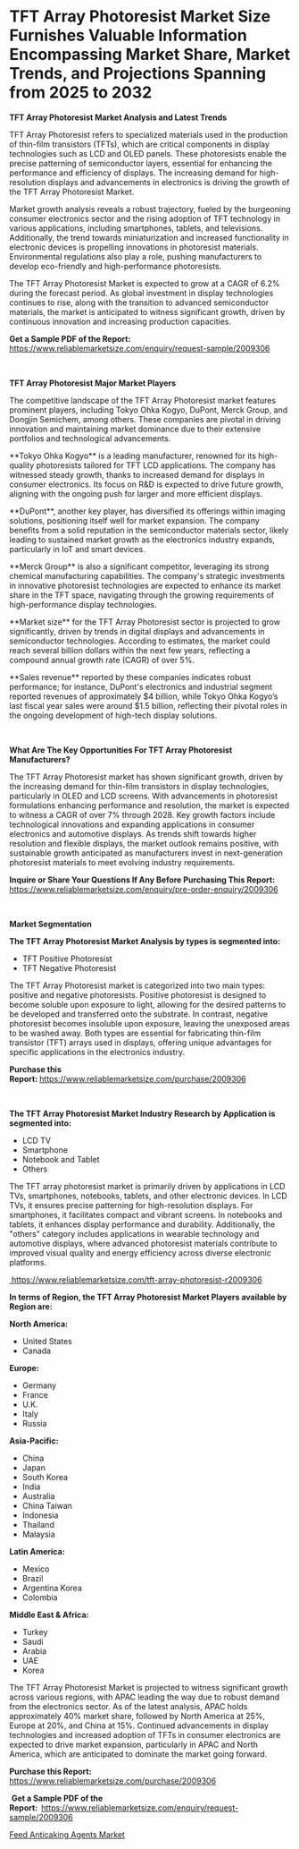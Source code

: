 <p><h1>TFT Array Photoresist Market Size Furnishes Valuable Information Encompassing Market Share, Market Trends, and Projections Spanning from 2025 to 2032</h1></p><p><strong>TFT Array Photoresist Market Analysis and Latest Trends</strong></p>
<p><p>TFT Array Photoresist refers to specialized materials used in the production of thin-film transistors (TFTs), which are critical components in display technologies such as LCD and OLED panels. These photoresists enable the precise patterning of semiconductor layers, essential for enhancing the performance and efficiency of displays. The increasing demand for high-resolution displays and advancements in electronics is driving the growth of the TFT Array Photoresist Market.</p><p>Market growth analysis reveals a robust trajectory, fueled by the burgeoning consumer electronics sector and the rising adoption of TFT technology in various applications, including smartphones, tablets, and televisions. Additionally, the trend towards miniaturization and increased functionality in electronic devices is propelling innovations in photoresist materials. Environmental regulations also play a role, pushing manufacturers to develop eco-friendly and high-performance photoresists.</p><p>The TFT Array Photoresist Market is expected to grow at a CAGR of 6.2% during the forecast period. As global investment in display technologies continues to rise, along with the transition to advanced semiconductor materials, the market is anticipated to witness significant growth, driven by continuous innovation and increasing production capacities.</p></p>
<p><strong>Get a Sample PDF of the Report:&nbsp;</strong> <a href="https://www.reliablemarketsize.com/enquiry/request-sample/2009306?utm_campaign=2413&utm_medium=2&utm_source=Github&utm_content=ia&utm_term=04042025&utm_id=tft-array-photoresist">https://www.reliablemarketsize.com/enquiry/request-sample/2009306</a></p>
<p>&nbsp;</p>
<p><strong>TFT Array Photoresist Major Market Players</strong></p>
<p><p>The competitive landscape of the TFT Array Photoresist market features prominent players, including Tokyo Ohka Kogyo, DuPont, Merck Group, and Dongjin Semichem, among others. These companies are pivotal in driving innovation and maintaining market dominance due to their extensive portfolios and technological advancements.</p><p>**Tokyo Ohka Kogyo** is a leading manufacturer, renowned for its high-quality photoresists tailored for TFT LCD applications. The company has witnessed steady growth, thanks to increased demand for displays in consumer electronics. Its focus on R&D is expected to drive future growth, aligning with the ongoing push for larger and more efficient displays.</p><p>**DuPont**, another key player, has diversified its offerings within imaging solutions, positioning itself well for market expansion. The company benefits from a solid reputation in the semiconductor materials sector, likely leading to sustained market growth as the electronics industry expands, particularly in IoT and smart devices.</p><p>**Merck Group** is also a significant competitor, leveraging its strong chemical manufacturing capabilities. The company's strategic investments in innovative photoresist technologies are expected to enhance its market share in the TFT space, navigating through the growing requirements of high-performance display technologies.</p><p>**Market size** for the TFT Array Photoresist sector is projected to grow significantly, driven by trends in digital displays and advancements in semiconductor technologies. According to estimates, the market could reach several billion dollars within the next few years, reflecting a compound annual growth rate (CAGR) of over 5%.</p><p>**Sales revenue** reported by these companies indicates robust performance; for instance, DuPont's electronics and industrial segment reported revenues of approximately $4 billion, while Tokyo Ohka Kogyo’s last fiscal year sales were around $1.5 billion, reflecting their pivotal roles in the ongoing development of high-tech display solutions.</p></p>
<p>&nbsp;</p>
<p><strong>What Are The Key Opportunities For TFT Array Photoresist Manufacturers?</strong></p>
<p><p>The TFT Array Photoresist market has shown significant growth, driven by the increasing demand for thin-film transistors in display technologies, particularly in OLED and LCD screens. With advancements in photoresist formulations enhancing performance and resolution, the market is expected to witness a CAGR of over 7% through 2028. Key growth factors include technological innovations and expanding applications in consumer electronics and automotive displays. As trends shift towards higher resolution and flexible displays, the market outlook remains positive, with sustainable growth anticipated as manufacturers invest in next-generation photoresist materials to meet evolving industry requirements.</p></p>
<p><strong>Inquire or Share Your Questions If Any Before Purchasing This Report:</strong> <a href="https://www.reliablemarketsize.com/enquiry/pre-order-enquiry/2009306?utm_campaign=2413&utm_medium=2&utm_source=Github&utm_content=ia&utm_term=04042025&utm_id=tft-array-photoresist">https://www.reliablemarketsize.com/enquiry/pre-order-enquiry/2009306</a></p>
<p>&nbsp;</p>
<p><strong>Market Segmentation</strong></p>
<p><strong>The TFT Array Photoresist Market Analysis by types is segmented into:</strong></p>
<p><ul><li>TFT Positive Photoresist</li><li>TFT Negative Photoresist</li></ul></p>
<p><p>The TFT Array Photoresist market is categorized into two main types: positive and negative photoresists. Positive photoresist is designed to become soluble upon exposure to light, allowing for the desired patterns to be developed and transferred onto the substrate. In contrast, negative photoresist becomes insoluble upon exposure, leaving the unexposed areas to be washed away. Both types are essential for fabricating thin-film transistor (TFT) arrays used in displays, offering unique advantages for specific applications in the electronics industry.</p></p>
<p><strong>Purchase this Report:&nbsp;</strong><a href="https://www.reliablemarketsize.com/purchase/2009306?utm_campaign=2413&utm_medium=2&utm_source=Github&utm_content=ia&utm_term=04042025&utm_id=tft-array-photoresist">https://www.reliablemarketsize.com/purchase/2009306</a></p>
<p>&nbsp;</p>
<p><strong>The TFT Array Photoresist Market Industry Research by Application is segmented into:</strong></p>
<p><ul><li>LCD TV</li><li>Smartphone</li><li>Notebook and Tablet</li><li>Others</li></ul></p>
<p><p>The TFT array photoresist market is primarily driven by applications in LCD TVs, smartphones, notebooks, tablets, and other electronic devices. In LCD TVs, it ensures precise patterning for high-resolution displays. For smartphones, it facilitates compact and vibrant screens. In notebooks and tablets, it enhances display performance and durability. Additionally, the "others" category includes applications in wearable technology and automotive displays, where advanced photoresist materials contribute to improved visual quality and energy efficiency across diverse electronic platforms.</p></p>
<p><a href="https://www.reliablemarketsize.com/tft-array-photoresist-r2009306?utm_campaign=2413&utm_medium=2&utm_source=Github&utm_content=ia&utm_term=04042025&utm_id=tft-array-photoresist">&nbsp;https://www.reliablemarketsize.com/tft-array-photoresist-r2009306</a></p>
<p><strong>In terms of Region, the TFT Array Photoresist Market Players available by Region are:</strong></p>
<p>
    <p> <strong> North America: </strong>
        <ul>
            <li>United States</li>
            <li>Canada</li>
        </ul>
        </p> 
    <p> <strong> Europe: </strong>
        <ul>
            <li>Germany</li>
            <li>France</li>
            <li>U.K.</li>
            <li>Italy</li>
            <li>Russia</li>
        </ul>
        </p> 
    <p> <strong> Asia-Pacific: </strong>
        <ul>
            <li>China</li>
            <li>Japan</li>
            <li>South Korea</li>
            <li>India</li>
            <li>Australia</li>
            <li>China Taiwan</li>
            <li>Indonesia</li>
            <li>Thailand</li>
            <li>Malaysia</li>
        </ul>
        </p> 
    <p> <strong> Latin America: </strong>
        <ul>
            <li>Mexico</li>
            <li>Brazil</li>
            <li>Argentina Korea</li>
            <li>Colombia</li>
        </ul>
        </p> 
    <p> <strong> Middle East & Africa: </strong>
        <ul>
            <li>Turkey</li>
            <li>Saudi</li>
            <li>Arabia</li>
            <li>UAE</li>
            <li>Korea</li>
        </ul>
    </p>
    </p>
<p><p>The TFT Array Photoresist Market is projected to witness significant growth across various regions, with APAC leading the way due to robust demand from the electronics sector. As of the latest analysis, APAC holds approximately 40% market share, followed by North America at 25%, Europe at 20%, and China at 15%. Continued advancements in display technologies and increased adoption of TFTs in consumer electronics are expected to drive market expansion, particularly in APAC and North America, which are anticipated to dominate the market going forward.</p></p>
<p><strong>Purchase this Report: </strong><a href="https://www.reliablemarketsize.com/purchase/2009306?utm_campaign=2413&utm_medium=2&utm_source=Github&utm_content=ia&utm_term=04042025&utm_id=tft-array-photoresist">https://www.reliablemarketsize.com/purchase/2009306</a></p>
<p>&nbsp;<strong>Get a Sample PDF of the Report:&nbsp;&nbsp;</strong><a href="https://www.reliablemarketsize.com/enquiry/request-sample/2009306?utm_campaign=2413&utm_medium=2&utm_source=Github&utm_content=ia&utm_term=04042025&utm_id=tft-array-photoresist">https://www.reliablemarketsize.com/enquiry/request-sample/2009306</a></p>
<p><strong></strong></p>
<p><p><a href="https://github.com/dmitriyvo6rog/Market-Research-Report-List-1/blob/main/feed-anticaking-agents-market.md?utm_campaign=2413&utm_medium=2&utm_source=Github&utm_content=ia&utm_term=04042025&utm_id=tft-array-photoresist">Feed Anticaking Agents Market</a></p></p>